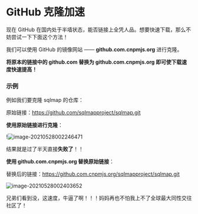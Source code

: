 # GitHub  克隆加速

现在 GitHub 在国内处于半墙状态，能否链接上全凭人品。想要快速下载，那么不妨尝试一下下面这个方法！

我们可以使用 GitHub 的镜像网站 —— **github.com.cnpmjs.org** 进行克隆。

**将原本的链接中的 github.com 替换为 github.com.cnpmjs.org 即可使下载速度快速提高！**

### 示例

例如我们要克隆 sqlmap 的仓库：

原始链接：https://github.com/sqlmapproject/sqlmap.git

**使用原始链接进行克隆**：

!![image-20210528002246471](https://pic.try-hard.cn/blog/image-20210528002246471.png)

结果就是过了半天直接**失败了**！！

**使用 github.com.cnpmjs.org 替换原始链接**：

替换后的链接：https://github.com.cnpmjs.org/sqlmapproject/sqlmap.git

![image-20210528002403652](https://pic.try-hard.cn/blog/image-20210528002403652.png)

兄弟们看到没，这速度，牛逼了啊！！！妈妈再也不怕我上不了全球最大同性交往社区了！